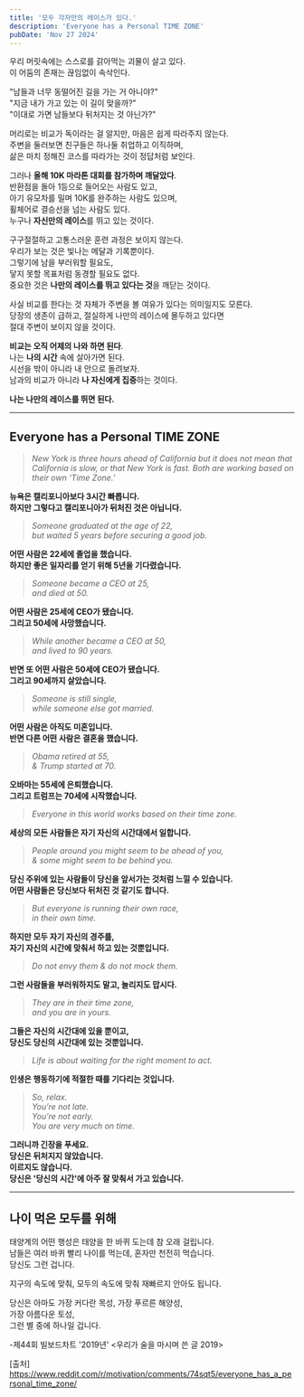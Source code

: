 ```yaml
---
title: '모두 각자만의 레이스가 있다.'
description: 'Everyone has a Personal TIME ZONE'
pubDate: 'Nov 27 2024'
---
```


우리 머릿속에는 스스로를 갉아먹는 괴물이 살고 있다.  
이 어둠의 존재는 끊임없이 속삭인다.

"남들과 너무 동떨어진 길을 가는 거 아니야?"  
"지금 내가 가고 있는 이 길이 맞을까?"  
"이대로 가면 남들보다 뒤처지는 것 아닌가?"

머리로는 비교가 독이라는 걸 알지만, 마음은 쉽게 따라주지 않는다.  
주변을 둘러보면 친구들은 하나둘 취업하고 이직하며,  
삶은 마치 정해진 코스를 따라가는 것이 정답처럼 보인다.

그러나 **올해 10K 마라톤 대회를 참가하며 깨달았다**.  
반환점을 돌아 1등으로 들어오는 사람도 있고,  
아기 유모차를 밀며 10K를 완주하는 사람도 있으며,  
휠체어로 결승선을 넘는 사람도 있다.  
누구나 **자신만의 레이스**를 뛰고 있는 것이다.

구구절절하고 고통스러운 훈련 과정은 보이지 않는다.  
우리가 보는 것은 빛나는 메달과 기록뿐이다.  
그렇기에 남을 부러워할 필요도,  
닿지 못할 목표처럼 동경할 필요도 없다.  
중요한 것은 **나만의 레이스를 뛰고 있다는 것**을 깨닫는 것이다.

사실 비교를 한다는 것 자체가 주변을 볼 여유가 있다는 의미일지도 모른다.  
당장의 생존이 급하고, 절실하게 나만의 레이스에 몰두하고 있다면  
절대 주변이 보이지 않을 것이다.

**비교는 오직 어제의 나와 하면 된다**.    
나는 **나의 시간** 속에 살아가면 된다.  
시선을 밖이 아니라 내 안으로 돌려보자.  
남과의 비교가 아니라 **나 자신에게 집중**하는 것이다.  

**나는 나만의 레이스를 뛰면 된다.**

---



## Everyone has a Personal TIME ZONE
> *New York is three hours ahead of California but it does not mean that California is slow, or that New York is fast. Both are working based on their own ‘Time Zone.’*

**뉴욕은 캘리포니아보다 3시간 빠릅니다.**  
**하지만 그렇다고 캘리포니아가 뒤처진 것은 아닙니다.**

> *Someone graduated at the age of 22,*  
> *but waited 5 years before securing a good job.*

**어떤 사람은 22세에 졸업을 했습니다.**  
**하지만 좋은 일자리를 얻기 위해 5년을 기다렸습니다.**

> *Someone became a CEO at 25,*  
> *and died at 50.*

**어떤 사람은 25세에 CEO가 됐습니다.**  
**그리고 50세에 사망했습니다.**

> *While another became a CEO at 50,*  
> *and lived to 90 years.*

**반면 또 어떤 사람은 50세에 CEO가 됐습니다.**  
**그리고 90세까지 살았습니다.**


> *Someone is still single,*  
> *while someone else got married.*

**어떤 사람은 아직도 미혼입니다.**  
**반면 다른 어떤 사람은 결혼을 했습니다.**


> *Obama retired at 55,*  
> *& Trump started at 70.*

**오바마는 55세에 은퇴했습니다.**  
**그리고 트럼프는 70세에 시작했습니다.**


>*Everyone in this world works based on their time zone.*  

**세상의 모든 사람들은 자기 자신의 시간대에서 일합니다.**

> *People around you might seem to be ahead of you,*  
> *& some might seem to be behind you.*

**당신 주위에 있는 사람들이 당신을 앞서가는 것처럼 느낄 수 있습니다.**  
**어떤 사람들은 당신보다 뒤처진 것 같기도 합니다.**

> *But everyone is running their own race,*  
> *in their own time.*

**하지만 모두 자기 자신의 경주를,**  
**자기 자신의 시간에 맞춰서 하고 있는 것뿐입니다.**

>*Do not envy them & do not mock them.*

**그런 사람들을 부러워하지도 말고, 놀리지도 맙시다.**


> *They are in their time zone,*  
> *and you are in yours.*

**그들은 자신의 시간대에 있을 뿐이고,**  
**당신도 당신의 시간대에 있는 것뿐입니다.**

>*Life is about waiting for the right moment to act.*

**인생은 행동하기에 적절한 때를 기다리는 것입니다.**

> *So, relax.*  
> *You’re not late.*  
> *You’re not early.*  
> *You are very much on time.*

**그러니까 긴장을 푸세요.**  
**당신은 뒤처지지 않았습니다.**  
**이르지도 않습니다.**  
**당신은 '당신의 시간'에 아주 잘 맞춰서 가고 있습니다.**

---

## 나이 먹은 모두를 위해

태양계의 어떤 행성은 태양을 한 바퀴 도는데 참 오래 걸립니다.  
남들은 여러 바퀴 빨리 나이를 먹는데, 혼자만 천전히 먹습니다.    
당신도 그런 겁니다.    

지구의 속도에 맞춰,
모두의 속도에 맞춰 재빠르지 안아도 됩니다.

당신은 아마도 
가장 커다란 목성,
가장 푸르른 해양성,  
가장 아름다운 토성,  
그런 별 중에 하나일 겁니다.

-제44회 빌보드차트 '2019년' <우리가 술을 마시며 쓴 글 2019>

[출처]
https://www.reddit.com/r/motivation/comments/74sqt5/everyone_has_a_personal_time_zone/